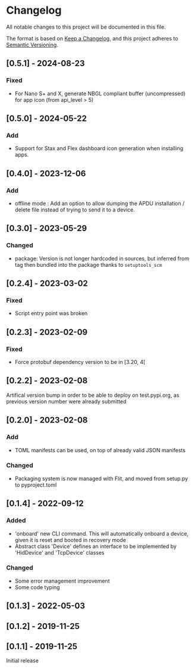# Changelog

All notable changes to this project will be documented in this file.

The format is based on [Keep a Changelog](https://keepachangelog.com/en/1.0.0/),
and this project adheres to [Semantic Versioning](https://semver.org/spec/v2.0.0.html).

## [0.5.1] - 2024-08-23

### Fixed

- For Nano S+ and X, generate NBGL compliant buffer (uncompressed) for app icon (from api_level > 5)

## [0.5.0] - 2024-05-22

### Add

- Support for Stax and Flex dashboard icon generation when installing apps.

## [0.4.0] - 2023-12-06

### Add

- offline mode : Add an option to allow dumping the APDU installation / delete file instead of trying to send it to a device.

## [0.3.0] - 2023-05-29

### Changed

- package: Version is not longer hardcoded in sources, but inferred from tag then bundled into the
           package thanks to `setuptools_scm`

## [0.2.4] - 2023-03-02

### Fixed

- Script entry point was broken

## [0.2.3] - 2023-02-09

### Fixed

- Force protobuf dependency version to be in [3.20, 4[

## [0.2.2] - 2023-02-08

Artifical version bump in order to be able to deploy on test.pypi.org, as previous version number
were already submitted

## [0.2.0] - 2023-02-08

### Add

- TOML manifests can be used, on top of already valid JSON manifests

### Changed

- Packaging system is now managed with Flit, and moved from setup.py to pyproject.toml

## [0.1.4] - 2022-09-12

### Added

- 'onboard' new CLI command. This will automatically onboard a device, given it is reset and booted
  in recovery mode
- Abstract class 'Device' defines an interface to be implemented by 'HidDevice' and 'TcpDevice'
  classes

### Changed

- Some error management improvement
- Some code typing

## [0.1.3] - 2022-05-03

## [0.1.2] - 2019-11-25

## [0.1.1] - 2019-11-25

Initial release

